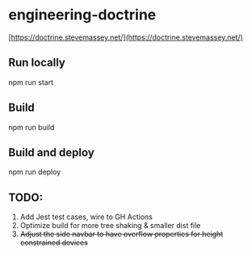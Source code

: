 # engineering-doctrine
[https://doctrine.stevemassey.net/](https://doctrine.stevemassey.net/)

## Run locally
npm run start

## Build
npm run build

## Build and deploy
npm run deploy

## TODO:
1. Add Jest test cases, wire to GH Actions
2. Optimize build for more tree shaking & smaller dist file
3. ~~Adjust the side navbar to have overflow properties for height constrained devices~~